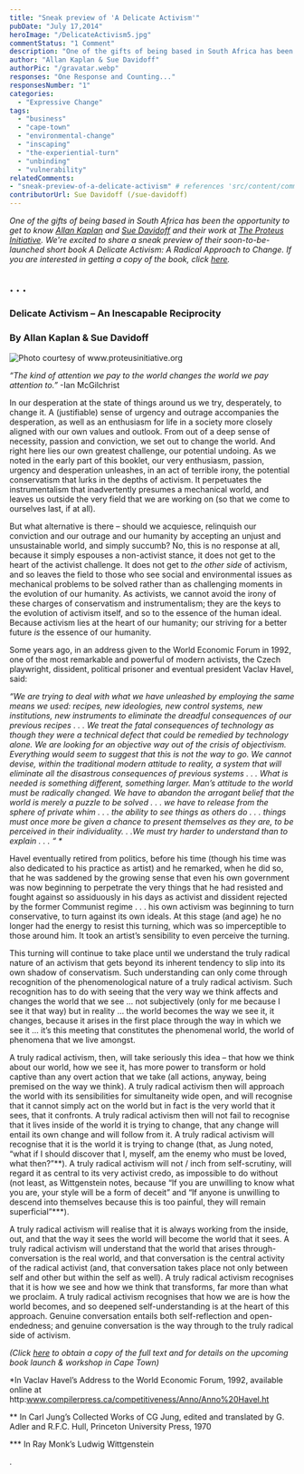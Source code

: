 ```yaml
---
title: "Sneak preview of 'A Delicate Activism'"
pubDate: "July 17,2014"
heroImage: "/DelicateActivism5.jpg"
commentStatus: "1 Comment"
description: "One of the gifts of being based in South Africa has been the opportunity to get to know Allan Kaplan and Sue Davidoff and their work at The Proteus Initiative. We’re excited to share a sneak preview of their soon-to-be-launched short book A Delicate Activism: A Radical Approach to Change."
author: "Allan Kaplan & Sue Davidoff"
authorPic: "/gravatar.webp"
responses: "One Response and Counting..."
responsesNumber: "1"
categories: 
  - "Expressive Change"
tags: 
  - "business"
  - "cape-town"
  - "environmental-change"
  - "inscaping"
  - "the-experiential-turn"
  - "unbinding"
  - "vulnerability"
relatedComments: 
- "sneak-preview-of-a-delicate-activism" # references 'src/content/comments/sneak-preview-of-a-delicate-activism.json'
contributorUrl: Sue Davidoff (/sue-davidoff)
---
```


_One of the gifts of being based in South Africa has been the opportunity to get to know [Allan Kaplan](/allan-kaplan/) and [Sue Davidoff](/sue-davidoff/) and their work at [The Proteus Initiative](http://www.proteusinitiative.org/). We're excited to share a sneak preview of their soon-to-be-launched short book A Delicate Activism: A Radical Approach to Change._ _If you are interested in getting a copy of the book, click [here](http://www.proteusinitiative.org/books-and-other-publications)._ 

## . . .

### **Delicate Activism –** **An Inescapable Reciprocity**

### **By Allan Kaplan & Sue Davidoff**
<img src="/DelicateActivism5.jpg "  width={234} height={298} alt="Photo courtesy of www.proteusinitiative.org" id="left">

_“The kind of attention we pay to the world changes the world we pay attention to.”_ -Ian McGilchrist

In our desperation at the state of things around us we try, desperately, to change it. A (justifiable) sense of urgency and outrage accompanies the desperation, as well as an enthusiasm for life in a society more closely aligned with our own values and outlook. From out of a deep sense of necessity, passion and conviction, we set out to change the world. And right here lies our own greatest challenge, our potential undoing. As we noted in the early part of this booklet, our very enthusiasm, passion, urgency and desperation unleashes, in an act of terrible irony, the potential conservatism that lurks in the depths of activism. It perpetuates the instrumentalism that inadvertently presumes a mechanical world, and leaves us outside the very field that we are working on (so that we come to ourselves last, if at all).

But what alternative is there – should we acquiesce, relinquish our conviction and our outrage and our humanity by accepting an unjust and unsustainable world, and simply succumb? No, this is no response at all, because it simply espouses a non-activist stance, it does not get to the heart of the activist challenge. It does not get to _the other side_ of activism, and so leaves the field to those who see social and environmental issues as mechanical problems to be solved rather than as challenging moments in the evolution of our humanity. As activists, we cannot avoid the irony of these charges of conservatism and instrumentalism; they are the keys to the evolution of activism itself, and so to the essence of the human ideal. Because activism lies at the heart of our humanity; our striving for a better future _is_ the essence of our humanity.

Some years ago, in an address given to the World Economic Forum in 1992, one of the most remarkable and powerful of modern activists, the Czech playwright, dissident, political prisoner and eventual president Vaclav Havel, said:

_“We are trying to deal with what we have unleashed by employing the same means we used: recipes, new ideologies, new control systems, new institutions, new instruments to eliminate the dreadful consequences of our previous recipes . . . We treat the fatal consequences of technology as though they were a technical defect that could be remedied by technology alone. We are looking for an objective way out of the crisis of objectivism. Everything would seem to suggest that this is not the way to go. We cannot devise, within the traditional modern attitude to reality, a system that will eliminate all the disastrous consequences of previous systems . . . What is needed is something different, something larger. Man’s attitude to the world must be radically changed. We have to abandon the arrogant belief that the world is merely a puzzle to be solved . . . we have to release from the sphere of private whim . . . the ability to see things as others do . . . things must once more be given a chance to present themselves as they are, to be perceived in their individuality. . .We must try harder to understand than to explain . . . “ \*_

Havel eventually retired from politics, before his time (though his time was also dedicated to his practice as artist) and he remarked, when he did so, that he was saddened by the growing sense that even his own government was now beginning to perpetrate the very things that he had resisted and fought against so assiduously in his days as activist and dissident rejected by the former Communist regime . . . his own activism was beginning to turn conservative, to turn against its own ideals. At this stage (and age) he no longer had the energy to resist this turning, which was so imperceptible to those around him. It took an artist’s sensibility to even perceive the turning.

This turning will continue to take place until we understand the truly radical nature of an activism that gets beyond its inherent tendency to slip into its own shadow of conservatism. Such understanding can only come through recognition of the phenomenological nature of a truly radical activism. Such recognition has to do with seeing that the very way we think affects and changes the world that we see … not subjectively (only for me because I see it that way) but in reality … the world becomes the way we see it, it changes, because it arises in the first place through the way in which we see it … it’s this meeting that constitutes the phenomenal world, the world of phenomena that we live amongst.

A truly radical activism, then, will take seriously this idea – that how we think about our world, how we see it, has more power to transform or hold captive than any overt action that we take (all actions, anyway, being premised on the way we think). A truly radical activism then will approach the world with its sensibilities for simultaneity wide open, and will recognise that it cannot simply act on the world but in fact is the very world that it sees, that it confronts. A truly radical activism then will not fail to recognise that it lives inside of the world it is trying to change, that any change will entail its own change and will follow from it. A truly radical activism will recognise that it is the world it is trying to change (that, as Jung noted, “what if I should discover that I, myself, am the enemy who must be loved, what then?”\*\*). A truly radical activism will not / inch from self-scrutiny, will regard it as central to its very activist credo, as impossible to do without (not least, as Wittgenstein notes, because “If you are unwilling to know what you are, your style will be a form of deceit” and “If anyone is unwilling to descend into themselves because this is too painful, they will remain superficial”\*\*\*).

A truly radical activism will realise that it is always working from the inside, out, and that the way it sees the world will become the world that it sees. A truly radical activism will understand that the world that arises through-conversation is the real world, and that conversation is the central activity of the radical activist (and, that conversation takes place not only between self and other but within the self as well). A truly radical activism recognises that it is how we see and how we think that transforms, far more than what we proclaim. A truly radical activism recognises that how we are is how the world becomes, and so deepened self-understanding is at the heart of this approach. Genuine conversation entails both self-reflection and open-endedness; and genuine conversation is the way through to the truly radical side of activism.

_(Click _[here](http://www.proteusinitiative.org/books-and-other-publications)_ to obtain a copy of the full text and for details on the upcoming book launch & workshop in Cape Town)_ 

\*In Vaclav Havel’s Address to the World Economic Forum, 1992, available online at http:www.compilerpress.ca/competitiveness/Anno/Anno%20Havel.ht

\*\* In Carl Jung’s Collected Works of CG Jung, edited and translated by G. Adler and R.F.C. Hull, Princeton University Press, 1970

\*\*\* In Ray Monk’s Ludwig Wittgenstein

.

